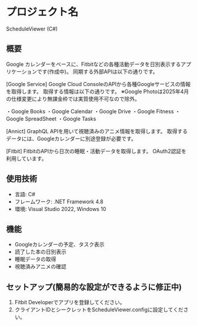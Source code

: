 # プロジェクト名
ScheduleViewer (C#)

## 概要
Google カレンダーをベースに、Fitbitなどの各種活動データを日別表示するアプリケーションです(作成中)。
同期する外部APIは以下の通りです。

[Google Service]
Google Cloud ConsoleのAPIから各種Googleサービスの情報を取得します。
取得する情報は以下の通りです。
※Google Photoは2025年4月の仕様変更により無課金枠では実質使用不可なので除外。

・Google Books
・Google Calendar
・Google Drive
・Google Fitness
・Google SpreadSheet
・Google Tasks

[Annict]
GraphQL APIを用いて視聴済みのアニメ情報を取得します。
取得するデータには、Googleカレンダーに別途登録が必要です。

[Fitbit]
FitbitのAPIから日次の睡眠・活動データを取得します。  OAuth2認証を利用しています。

## 使用技術
- 言語: C#
- フレームワーク: .NET Framework 4.8
- 環境: Visual Studio 2022, Windows 10

## 機能
- Googleカレンダーの予定、タスク表示
- 読了した本の日別表示
- 睡眠データの取得
- 視聴済みアニメの確認

## セットアップ(簡易的な設定ができるように修正中)
1. Fitbit Developerでアプリを登録してください。
2. クライアントIDとシークレットをScheduleViewer.configに設定してください。
